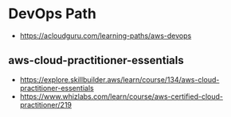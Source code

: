 # DevOps Path
* https://acloudguru.com/learning-paths/aws-devops

## aws-cloud-practitioner-essentials
* https://explore.skillbuilder.aws/learn/course/134/aws-cloud-practitioner-essentials
* https://www.whizlabs.com/learn/course/aws-certified-cloud-practitioner/219

